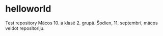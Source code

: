 # helloworld
Test repository
Mācos 10. a klasē 2. grupā. Šodien, 11. septembrī, mācos veidot repositoriju.
